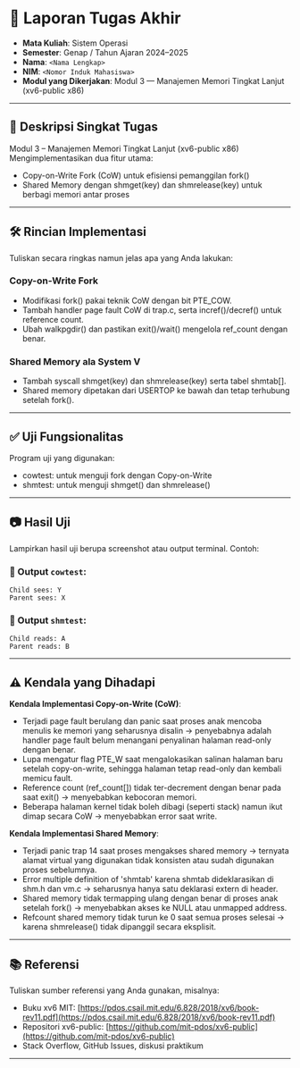 # 📝 Laporan Tugas Akhir

* **Mata Kuliah**: Sistem Operasi
* **Semester**: Genap / Tahun Ajaran 2024–2025
* **Nama**: `<Nama Lengkap>`
* **NIM**: `<Nomor Induk Mahasiswa>`
* **Modul yang Dikerjakan**:
 Modul 3 — Manajemen Memori Tingkat Lanjut (xv6-public x86)  

---

## 📌 Deskripsi Singkat Tugas

Modul 3 – Manajemen Memori Tingkat Lanjut (xv6-public x86)
Mengimplementasikan dua fitur utama:
* Copy-on-Write Fork (CoW) untuk efisiensi pemanggilan fork()
* Shared Memory dengan shmget(key) dan shmrelease(key) untuk berbagi memori antar proses
---

## 🛠️ Rincian Implementasi

Tuliskan secara ringkas namun jelas apa yang Anda lakukan:

###  Copy-on-Write Fork

* Modifikasi fork() pakai teknik CoW dengan bit PTE_COW.
* Tambah handler page fault CoW di trap.c, serta incref()/decref() untuk reference count.
* Ubah walkpgdir() dan pastikan exit()/wait() mengelola ref_count dengan benar.

### Shared Memory ala System V

* Tambah syscall shmget(key) dan shmrelease(key) serta tabel shmtab[].
* Shared memory dipetakan dari USERTOP ke bawah dan tetap terhubung setelah fork().
---

## ✅ Uji Fungsionalitas

Program uji yang digunakan:
* cowtest: untuk menguji fork dengan Copy-on-Write
* shmtest: untuk menguji shmget() dan shmrelease()

---

## 📷 Hasil Uji

Lampirkan hasil uji berupa screenshot atau output terminal. Contoh:

### 📍 Output `cowtest`:

```
Child sees: Y
Parent sees: X
```

### 📍 Output `shmtest`:

```
Child reads: A
Parent reads: B
```

---

## ⚠️ Kendala yang Dihadapi

**Kendala Implementasi Copy-on-Write (CoW)**:
- Terjadi page fault berulang dan panic saat proses anak mencoba menulis ke memori yang seharusnya disalin → penyebabnya adalah handler page fault belum menangani penyalinan halaman read-only dengan benar.
- Lupa mengatur flag PTE_W saat mengalokasikan salinan halaman baru setelah copy-on-write, sehingga halaman tetap read-only dan kembali memicu fault.
- Reference count (ref_count[]) tidak ter-decrement dengan benar pada saat exit() → menyebabkan kebocoran memori.
- Beberapa halaman kernel tidak boleh dibagi (seperti stack) namun ikut dimap secara CoW → menyebabkan error saat write.

**Kendala Implementasi Shared Memory**:
- Terjadi panic trap 14 saat proses mengakses shared memory → ternyata alamat virtual yang digunakan tidak konsisten atau sudah digunakan proses sebelumnya.
- Error multiple definition of 'shmtab' karena shmtab dideklarasikan di shm.h dan vm.c → seharusnya hanya satu deklarasi extern di header.
- Shared memory tidak termapping ulang dengan benar di proses anak setelah fork() → menyebabkan akses ke NULL atau unmapped address.
- Refcount shared memory tidak turun ke 0 saat semua proses selesai → karena shmrelease() tidak dipanggil secara eksplisit.

---

## 📚 Referensi

Tuliskan sumber referensi yang Anda gunakan, misalnya:

* Buku xv6 MIT: [https://pdos.csail.mit.edu/6.828/2018/xv6/book-rev11.pdf](https://pdos.csail.mit.edu/6.828/2018/xv6/book-rev11.pdf)
* Repositori xv6-public: [https://github.com/mit-pdos/xv6-public](https://github.com/mit-pdos/xv6-public)
* Stack Overflow, GitHub Issues, diskusi praktikum

---

